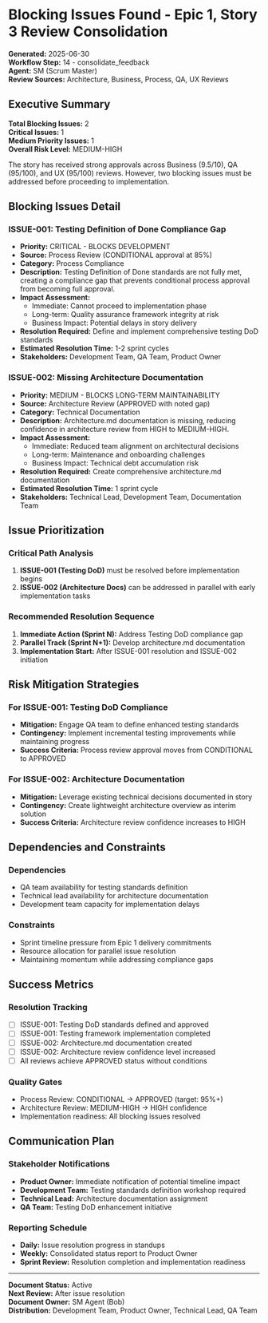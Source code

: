 # Blocking Issues Found - Epic 1, Story 3 Review Consolidation

**Generated:** 2025-06-30  
**Workflow Step:** 14 - consolidate_feedback  
**Agent:** SM (Scrum Master)  
**Review Sources:** Architecture, Business, Process, QA, UX Reviews

## Executive Summary

**Total Blocking Issues:** 2  
**Critical Issues:** 1  
**Medium Priority Issues:** 1  
**Overall Risk Level:** MEDIUM-HIGH

The story has received strong approvals across Business (9.5/10), QA (95/100), and UX (95/100) reviews. However, two blocking issues must be addressed before proceeding to implementation.

## Blocking Issues Detail

### ISSUE-001: Testing Definition of Done Compliance Gap
- **Priority:** CRITICAL - BLOCKS DEVELOPMENT
- **Source:** Process Review (CONDITIONAL approval at 85%)
- **Category:** Process Compliance
- **Description:** Testing Definition of Done standards are not fully met, creating a compliance gap that prevents conditional process approval from becoming full approval.
- **Impact Assessment:**
  - Immediate: Cannot proceed to implementation phase
  - Long-term: Quality assurance framework integrity at risk
  - Business Impact: Potential delays in story delivery
- **Resolution Required:** Define and implement comprehensive testing DoD standards
- **Estimated Resolution Time:** 1-2 sprint cycles
- **Stakeholders:** Development Team, QA Team, Product Owner

### ISSUE-002: Missing Architecture Documentation
- **Priority:** MEDIUM - BLOCKS LONG-TERM MAINTAINABILITY  
- **Source:** Architecture Review (APPROVED with noted gap)
- **Category:** Technical Documentation
- **Description:** Architecture.md documentation is missing, reducing confidence in architecture review from HIGH to MEDIUM-HIGH.
- **Impact Assessment:**
  - Immediate: Reduced team alignment on architectural decisions
  - Long-term: Maintenance and onboarding challenges
  - Business Impact: Technical debt accumulation risk
- **Resolution Required:** Create comprehensive architecture.md documentation
- **Estimated Resolution Time:** 1 sprint cycle
- **Stakeholders:** Technical Lead, Development Team, Documentation Team

## Issue Prioritization

### Critical Path Analysis
1. **ISSUE-001 (Testing DoD)** must be resolved before implementation begins
2. **ISSUE-002 (Architecture Docs)** can be addressed in parallel with early implementation tasks

### Recommended Resolution Sequence
1. **Immediate Action (Sprint N):** Address Testing DoD compliance gap
2. **Parallel Track (Sprint N+1):** Develop architecture.md documentation
3. **Implementation Start:** After ISSUE-001 resolution and ISSUE-002 initiation

## Risk Mitigation Strategies

### For ISSUE-001: Testing DoD Compliance
- **Mitigation:** Engage QA team to define enhanced testing standards
- **Contingency:** Implement incremental testing improvements while maintaining progress
- **Success Criteria:** Process review approval moves from CONDITIONAL to APPROVED

### For ISSUE-002: Architecture Documentation
- **Mitigation:** Leverage existing technical decisions documented in story
- **Contingency:** Create lightweight architecture overview as interim solution
- **Success Criteria:** Architecture review confidence increases to HIGH

## Dependencies and Constraints

### Dependencies
- QA team availability for testing standards definition
- Technical lead availability for architecture documentation
- Development team capacity for implementation delays

### Constraints
- Sprint timeline pressure from Epic 1 delivery commitments
- Resource allocation for parallel issue resolution
- Maintaining momentum while addressing compliance gaps

## Success Metrics

### Resolution Tracking
- [ ] ISSUE-001: Testing DoD standards defined and approved
- [ ] ISSUE-001: Testing framework implementation completed
- [ ] ISSUE-002: Architecture.md documentation created
- [ ] ISSUE-002: Architecture review confidence level increased
- [ ] All reviews achieve APPROVED status without conditions

### Quality Gates
- Process Review: CONDITIONAL → APPROVED (target: 95%+)
- Architecture Review: MEDIUM-HIGH → HIGH confidence
- Implementation readiness: All blocking issues resolved

## Communication Plan

### Stakeholder Notifications
- **Product Owner:** Immediate notification of potential timeline impact
- **Development Team:** Testing standards definition workshop required
- **Technical Lead:** Architecture documentation assignment
- **QA Team:** Testing DoD enhancement initiative

### Reporting Schedule
- **Daily:** Issue resolution progress in standups
- **Weekly:** Consolidated status report to Product Owner
- **Sprint Review:** Resolution completion and implementation readiness

---

**Document Status:** Active  
**Next Review:** After issue resolution  
**Document Owner:** SM Agent (Bob)  
**Distribution:** Development Team, Product Owner, Technical Lead, QA Team